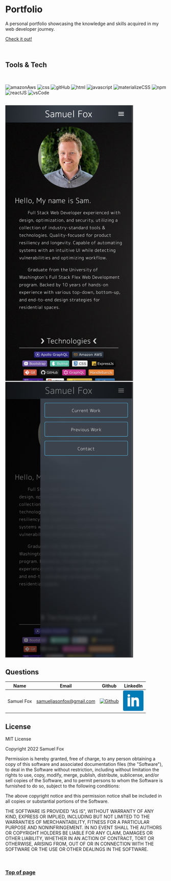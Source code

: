
# Portfolio

A personal portfolio showcasing the knowledge and skills acquired in my web developer journey.

[Check it out!](https://samueljfox.com/) 

<br>

## Tools & Tech

<br/>

![amazonAws](https://img.shields.io/badge/-Amazon%20AWS-232F3E?logo=Amazon%20AWS&logoColor=FF9900)
![css](https://img.shields.io/badge/-CSS-white?logo=css3&logoColor=1572B6)
![gitHub](https://img.shields.io/badge/-GitHub-181717?logo=GitHub&logoColor=white)
![html](https://img.shields.io/badge/-HTML-white?logo=html5)
![javascript](https://img.shields.io/badge/-Javascript-yellow?logo=javascript)
![materializeCSS](https://img.shields.io/badge/-Materialize-FF7F7F?logo=Material%20Design&logoColor=white)
![npm](https://img.shields.io/badge/-npm-CB3837?logo=NPM)
![reactJS](https://img.shields.io/badge/-ReactJS-000000?logo=React&logoColor=61DAFB)
![vsCode](https://img.shields.io/badge/-Visual%20Studio%20Code-white?logo=Visual%20Studio%20Code&logoColor=007ACC)

<br/>

<img src="assets/screenshots/0.png" width="400px" alt="screenshot"/>
<img src="assets/screenshots/1.png" width="400px" alt="screenshot"/>

## Questions

| Name | Email  | Github  | LinkedIn |
| :--: | :----: | :-----: | :------: |
| Samuel Fox | samueljasonfox@gmail.com | [![Github](./public/logo/github/GitHub-Mark-Light-64px.png)](https://github.com/samuelfox1) | [![LinkedIn](./public/logo/linkedin/linkedin.png)](https://www.linkedin.com/in/samuel-fox-tacoma) |


## License

MIT License

Copyright 2022 Samuel Fox

Permission is hereby granted, free of charge, to any person obtaining a copy of this software and associated documentation files (the "Software"), to deal in the Software without restriction, including without limitation the rights to use, copy, modify, merge, publish, distribute, sublicense, and/or sell copies of the Software, and to permit persons to whom the Software is furnished to do so, subject to the following conditions:

The above copyright notice and this permission notice shall be included in all copies or substantial portions of the Software.

THE SOFTWARE IS PROVIDED "AS IS", WITHOUT WARRANTY OF ANY KIND, EXPRESS OR IMPLIED, INCLUDING BUT NOT LIMITED TO THE WARRANTIES OF MERCHANTABILITY, FITNESS FOR A PARTICULAR PURPOSE AND NONINFRINGEMENT. IN NO EVENT SHALL THE AUTHORS OR COPYRIGHT HOLDERS BE LIABLE FOR ANY CLAIM, DAMAGES OR OTHER LIABILITY, WHETHER IN AN ACTION OF CONTRACT, TORT OR OTHERWISE, ARISING FROM, OUT OF OR IN CONNECTION WITH THE SOFTWARE OR THE USE OR OTHER DEALINGS IN THE SOFTWARE.

<br/>

### [Top of page](#README-Generator)
